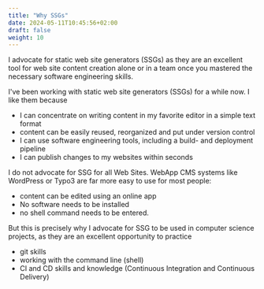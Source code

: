 ```yaml
---
title: "Why SSGs"
date: 2024-05-11T10:45:56+02:00
draft: false
weight: 10
---
```


I advocate for static web site generators (SSGs) as they are an excellent tool
for web site content creation alone or in a team once you mastered the necessary software engineering skills.

<!--more-->


I've been working with static web site generators (SSGs) for a while now. I like them because
- I can concentrate on writing content in my favorite editor in a simple text format
- content can be easily reused, reorganized and put under version control
- I can use software engineering tools, including a build- and deployment pipeline
- I can publish changes to my websites within seconds

I do not advocate for SSG for all Web Sites.  WebApp CMS systems like WordPress or Typo3 are far more easy to use for most people:
- content can be edited using an online app
- No software needs to be installed
- no shell command needs to be entered. 


But this is precisely why I advocate for SSG to be used in computer science projects, as they are an excellent opportunity to practice
- git skills
- working with the command line (shell)
- CI and CD skills and knowledge (Continuous Integration and Continuous Delivery)
